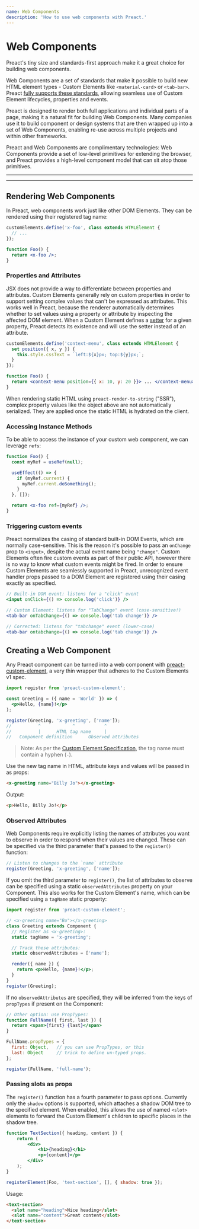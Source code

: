 ```yaml
---
name: Web Components
description: 'How to use web components with Preact.'
---
```


# Web Components

Preact's tiny size and standards-first approach make it a great choice for building web components.

Web Components are a set of standards that make it possible to build new HTML element types - Custom Elements like `<material-card>` or `<tab-bar>`.
Preact [fully supports these standards](https://custom-elements-everywhere.com/#preact), allowing seamless use of Custom Element lifecycles, properties and events. 

Preact is designed to render both full applications and individual parts of a page, making it a natural fit for building Web Components. Many companies use it to build component or design systems that are then wrapped up into a set of Web Components, enabling re-use across multiple projects and within other frameworks.

Preact and Web Components are complimentary technologies: Web Components provide a set of low-level primitives for extending the browser, and Preact provides a high-level component model that can sit atop those primitives.

---

<div><toc></toc></div>

---

## Rendering Web Components

In Preact, web components work just like other DOM Elements. They can be rendered using their registered tag name:

```jsx
customElements.define('x-foo', class extends HTMLElement {
  // ...
});

function Foo() {
  return <x-foo />;
}
```

### Properties and Attributes

JSX does not provide a way to differentiate between properties and attributes. Custom Elements generally rely on custom properties in order to support setting complex values that can't be expressed as attributes. This works well in Preact, because the renderer automatically determines whether to set values using a property or attribute by inspecting the affected DOM element. When a Custom Element defines a [setter](https://developer.mozilla.org/en-US/docs/Web/JavaScript/Reference/Functions/set) for a given property, Preact detects its existence and will use the setter instead of an attribute.

```jsx
customElements.define('context-menu', class extends HTMLElement {
  set position({ x, y }) {
    this.style.cssText = `left:${x}px; top:${y}px;`;
  }
});

function Foo() {
  return <context-menu position={{ x: 10, y: 20 }}> ... </context-menu>;
}
```

When rendering static HTML using `preact-render-to-string` ("SSR"), complex property values like the object above are not automatically serialized. They are applied once the static HTML is hydrated on the client.

### Accessing Instance Methods

To be able to access the instance of your custom web component, we can leverage `refs`:

```jsx
function Foo() {
  const myRef = useRef(null);

  useEffect(() => {
    if (myRef.current) {
      myRef.current.doSomething();
    }
  }, []);

  return <x-foo ref={myRef} />;
}
```

### Triggering custom events

Preact normalizes the casing of standard built-in DOM Events, which are normally case-sensitive. This is the reason it's possible to pass an `onChange` prop to `<input>`, despite the actual event name being `"change"`. Custom Elements often fire custom events as part of their public API, however there is no way to know what custom events might be fired. In order to ensure Custom Elements are seamlessly supported in Preact, unrecognized event handler props passed to a DOM Element are registered using their casing exactly as specified.

```jsx
// Built-in DOM event: listens for a "click" event
<input onClick={() => console.log('click')} />

// Custom Element: listens for "TabChange" event (case-sensitive!)
<tab-bar onTabChange={() => console.log('tab change')} />

// Corrected: listens for "tabchange" event (lower-case)
<tab-bar ontabchange={() => console.log('tab change')} />
```

## Creating a Web Component

Any Preact component can be turned into a web component with [preact-custom-element](https://github.com/preactjs/preact-custom-element), a very thin wrapper that adheres to the Custom Elements v1 spec.

```jsx
import register from 'preact-custom-element';

const Greeting = ({ name = 'World' }) => (
  <p>Hello, {name}!</p>
);

register(Greeting, 'x-greeting', ['name']);
//          ^            ^           ^
//          |      HTML tag name     |
//   Component definition      Observed attributes
```

> Note: As per the [Custom Element Specification](http://w3c.github.io/webcomponents/spec/custom/#prod-potentialcustomelementname), the tag name must contain a hyphen (`-`).

Use the new tag name in HTML, attribute keys and values will be passed in as props:

```html
<x-greeting name="Billy Jo"></x-greeting>
```

Output:

```html
<p>Hello, Billy Jo!</p>
```

### Observed Attributes

Web Components require explicitly listing the names of attributes you want to observe in order to respond when their values are changed. These can be specified via the third parameter that's passed to the `register()` function:

```jsx
// Listen to changes to the `name` attribute
register(Greeting, 'x-greeting', ['name']);
```

If you omit the third parameter to `register()`, the list of attributes to observe can be specified using a static `observedAttributes` property on your Component. This also works for the Custom Element's name, which can be specified using a `tagName` static property:

```jsx
import register from 'preact-custom-element';

// <x-greeting name="Bo"></x-greeting>
class Greeting extends Component {
  // Register as <x-greeting>:
  static tagName = 'x-greeting';

  // Track these attributes:
  static observedAttributes = ['name'];

  render({ name }) {
    return <p>Hello, {name}!</p>;
  }
}
register(Greeting);
```

If no `observedAttributes` are specified, they will be inferred from the keys of `propTypes` if present on the Component:

```jsx
// Other option: use PropTypes:
function FullName({ first, last }) {
  return <span>{first} {last}</span>
}

FullName.propTypes = {
  first: Object,   // you can use PropTypes, or this
  last: Object     // trick to define un-typed props.
};

register(FullName, 'full-name');
```

### Passing slots as props

The `register()` function has a fourth parameter to pass options. Currently only the `shadow` options is supported, which attaches a shadow DOM tree to the specified element. When enabled, this allows the use of named `<slot>` elements to forward the Custom Element's children to specific places in the shadow tree.

```jsx
function TextSection({ heading, content }) {
	return (
		<div>
			<h1>{heading}</h1>
			<p>{content}</p>
		</div>
	);
}

registerElement(Foo, 'text-section', [], { shadow: true });
```

Usage:

```html
<text-section>
  <slot name="heading">Nice heading</slot>
  <slot name="content">Great content</slot>
</text-section>
```
